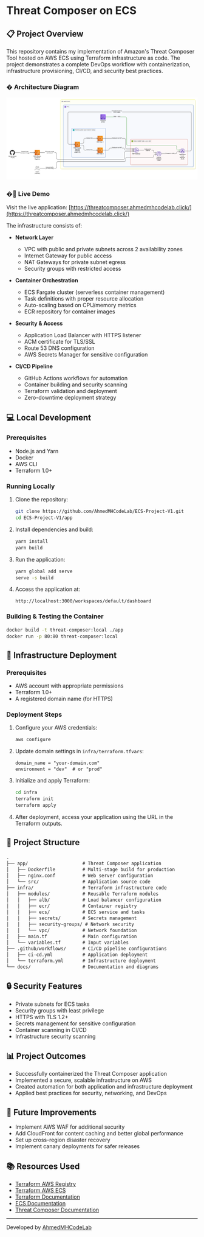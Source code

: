 # Threat Composer on ECS

## 📋 Project Overview

This repository contains my implementation of Amazon's Threat Composer Tool hosted on AWS ECS using Terraform infrastructure as code. The project demonstrates a complete DevOps workflow with containerization, infrastructure provisioning, CI/CD, and security best practices.

### �️ Architecture Diagram

![AWS ECS Architecture](Diagram.png)

### �🔗 Live Demo

Visit the live application: [https://threatcomposer.ahmedmhcodelab.click/](https://threatcomposer.ahmedmhcodelab.click/)

The infrastructure consists of:

- **Network Layer**
  - VPC with public and private subnets across 2 availability zones
  - Internet Gateway for public access
  - NAT Gateways for private subnet egress
  - Security groups with restricted access

- **Container Orchestration**
  - ECS Fargate cluster (serverless container management)
  - Task definitions with proper resource allocation
  - Auto-scaling based on CPU/memory metrics
  - ECR repository for container images

- **Security & Access**
  - Application Load Balancer with HTTPS listener
  - ACM certificate for TLS/SSL
  - Route 53 DNS configuration
  - AWS Secrets Manager for sensitive configuration

- **CI/CD Pipeline**
  - GitHub Actions workflows for automation
  - Container building and security scanning
  - Terraform validation and deployment
  - Zero-downtime deployment strategy

## 💻 Local Development

### Prerequisites

- Node.js and Yarn
- Docker
- AWS CLI
- Terraform 1.0+

### Running Locally

1. Clone the repository:
   ```bash
   git clone https://github.com/AhmedMHCodeLab/ECS-Project-V1.git
   cd ECS-Project-V1/app
   ```

2. Install dependencies and build:
   ```bash
   yarn install
   yarn build
   ```

3. Run the application:
   ```bash
   yarn global add serve
   serve -s build
   ```

4. Access the application at:
   ```
   http://localhost:3000/workspaces/default/dashboard
   ```

### Building & Testing the Container

```bash
docker build -t threat-composer:local ./app
docker run -p 80:80 threat-composer:local
```

## 🔧 Infrastructure Deployment

### Prerequisites

- AWS account with appropriate permissions
- Terraform 1.0+
- A registered domain name (for HTTPS)

### Deployment Steps

1. Configure your AWS credentials:
   ```bash
   aws configure
   ```

2. Update domain settings in `infra/terraform.tfvars`:
   ```hcl
   domain_name = "your-domain.com"
   environment = "dev"  # or "prod"
   ```

3. Initialize and apply Terraform:
   ```bash
   cd infra
   terraform init
   terraform apply
   ```

4. After deployment, access your application using the URL in the Terraform outputs.

## 📁 Project Structure

```
.
├── app/                    # Threat Composer application
│   ├── Dockerfile          # Multi-stage build for production
│   ├── nginx.conf          # Web server configuration
│   └── src/                # Application source code
├── infra/                  # Terraform infrastructure code
│   ├── modules/            # Reusable Terraform modules
│   │   ├── alb/            # Load balancer configuration
│   │   ├── ecr/            # Container registry
│   │   ├── ecs/            # ECS service and tasks
│   │   ├── secrets/        # Secrets management
│   │   ├── security-groups/ # Network security
│   │   └── vpc/            # Network foundation
│   ├── main.tf             # Main configuration
│   └── variables.tf        # Input variables
├── .github/workflows/      # CI/CD pipeline configurations
│   ├── ci-cd.yml           # Application deployment
│   └── terraform.yml       # Infrastructure deployment
└── docs/                   # Documentation and diagrams
```


## 🔒 Security Features

- Private subnets for ECS tasks
- Security groups with least privilege
- HTTPS with TLS 1.2+
- Secrets management for sensitive configuration
- Container scanning in CI/CD
- Infrastructure security scanning


## 📊 Project Outcomes

- Successfully containerized the Threat Composer application
- Implemented a secure, scalable infrastructure on AWS
- Created automation for both application and infrastructure deployment
- Applied best practices for security, networking, and DevOps

## 🔮 Future Improvements

- Implement AWS WAF for additional security
- Add CloudFront for content caching and better global performance
- Set up cross-region disaster recovery
- Implement canary deployments for safer releases

## 📚 Resources Used

- [Terraform AWS Registry](https://registry.terraform.io/providers/hashicorp/aws/latest/docs)
- [Terraform AWS ECS](https://registry.terraform.io/providers/hashicorp/aws/latest/docs/resources/ecs_service)
- [Terraform Documentation](https://www.terraform.io/docs/index.html)
- [ECS Documentation](https://docs.aws.amazon.com/ecs/index.html)
- [Threat Composer Documentation](https://github.com/awslabs/threat-composer)

---

Developed by [AhmedMHCodeLab](https://github.com/AhmedMHCodeLab) 
